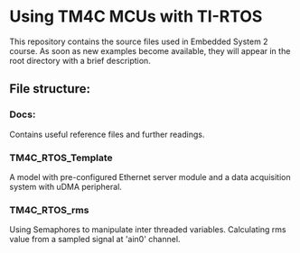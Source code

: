 # Using TM4C MCUs with TI-RTOS
This repository contains the source files used in Embedded System 2 course. 
As soon as new examples become available, they will appear in the root directory with a brief description.

## File structure:
 ### Docs: 
  Contains useful reference files and further readings.
 
 ### TM4C_RTOS_Template 
  A model with pre-configured Ethernet server module and a data acquisition system with uDMA peripheral.

 ### TM4C_RTOS_rms
  Using Semaphores to manipulate inter threaded variables. 
  Calculating rms value from a sampled signal at 'ain0' channel.
